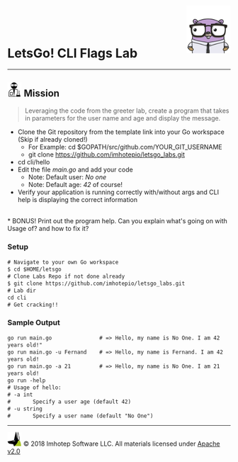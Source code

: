 <img src="../../assets/gophernand.png" align="right" width="100" height="auto"/>

<br/>
<br/>
<br/>

# LetsGo! CLI Flags Lab

---
## <img src="../../assets/lab.png" width="auto" height="32"/> Mission


> Leveraging the code from the greeter lab, create a program that takes in parameters
> for the user name and age and display the message.

* Clone the Git repository from the template link into your Go workspace (Skip if already cloned!)
  * For Example: cd $GOPATH/src/github.com/YOUR_GIT_USERNAME
  * git clone https://github.com/imhotepio/letsgo_labs.git
* cd cli/hello
* Edit the file *main.go* and add your code
  * Note: Default user: *No one*
  * Note: Default age: *42* of course!
* Verify your application is running correctly with/without args and CLI help is displaying the correct information
<br/>
* BONUS! Print out the program help. Can you explain what's going on with Usage of? and how to fix it?

### Setup

```shell
# Navigate to your own Go workspace
$ cd $HOME/letsgo
# Clone Labs Repo if not done already
$ git clone https://github.com/imhotepio/letsgo_labs.git
# Lab dir
cd cli
# Get cracking!!
```

### Sample Output

```shell
go run main.go               # => Hello, my name is No One. I am 42 years old!"
go run main.go -u Fernand    # => Hello, my name is Fernand. I am 42 years old!
go run main.go -a 21         # => Hello, my name is No One. I am 21 years old!
go run -help
# Usage of hello:
# -a int
#       Specify a user age (default 42)
# -u string
#       Specify a user name (default "No One")
```

---
<img src="../../assets/imhotep_logo.png" width="32" height="auto"/> © 2018 Imhotep Software LLC.
All materials licensed under [Apache v2.0](http://www.apache.org/licenses/LICENSE-2.0)